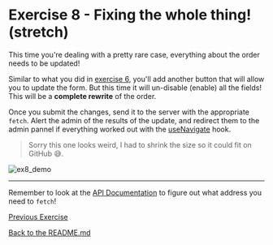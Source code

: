 # Exercise 8 - Fixing the whole thing! **(stretch)**

This time you're dealing with a pretty rare case, everything about the order needs to be updated!

Similar to what you did in [exercise 6](exercise-6.md), you'll add another button that will allow you to update the form. But this time it will un-disable (enable) all the fields! This will be a **complete rewrite** of the order.

Once you submit the changes, send it to the server with the appropriate `fetch`. Alert the admin of the results of the update, and redirect them to the admin pannel if everything worked out with the [useNavigate](https://reactrouter.com/en/main/hooks/use-navigate) hook.

> Sorry this one looks weird, I had to shrink the size so it could fit on GitHub 😅.

![ex8_demo](../lecture/assets/ex8.gif)

---

Remember to look at the [API Documentation](../server/API_DOC.md) to figure out what address you need to `fetch`!

[Previous Exercise](./exercise-7.md)

[Back to the README.md](../README.md)